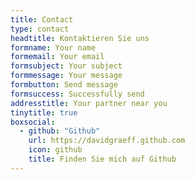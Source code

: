 ```yaml
---
title: Contact
type: contact
headtitle: Kontaktieren Sie uns
formname: Your name
formemail: Your email
formsubject: Your subject
formmessage: Your message
formbutton: Send message
formsuccess: Successfully send
addresstitle: Your partner near you
tinytitle: true
boxsocial:
  - github: "Github"
    url: https://davidgraeff.github.com
    icon: github
    title: Finden Sie mich auf Github
---
```

